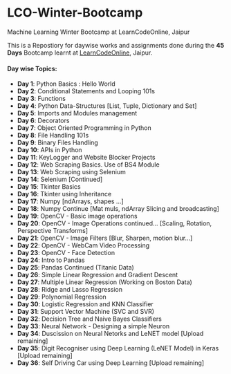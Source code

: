 # LCO-Winter-Bootcamp
Machine Learning Winter Bootcamp at LearnCodeOnline, Jaipur

This is a Repostiory for daywise works and assignments done during the **45 Days** Bootcamp learnt at [LearnCodeOnline](https://learncodeonline.in/), Jaipur.

#### Day wise Topics:
- **Day 1**: Python Basics : Hello World
- **Day 2**: Conditional Statements and Looping 101s
- **Day 3**: Functions
- **Day 4**: Python Data-Structures [List, Tuple, Dictionary and Set] 
- **Day 5**: Imports and Modules management
- **Day 6**: Decorators
- **Day 7**: Object Oriented Programming in Python
- **Day 8**: File Handling 101s
- **Day 9**: Binary Files Handling
- **Day 10**: APIs in Python
- **Day 11**: KeyLogger and Website Blocker Projects
- **Day 12**: Web Scraping Basics. Use of BS4 Module
- **Day 13**: Web Scraping using Selenium
- **Day 14**: Selenium [Continued]
- **Day 15**: Tkinter Basics
- **Day 16**: Tkinter using Inheritance
- **Day 17**: Numpy [ndArrays, shapes ...]
- **Day 18**: Numpy Continue [Mat muls, ndArray Slicing and broadcasting]
- **Day 19**: OpenCV - Basic image operations
- **Day 20**: OpenCV - Image Operations continued... [Scaling, Rotation, Perspective Transforms]
- **Day 21**: OpenCV - Image Filters [Blur, Sharpen, motion blur...]
- **Day 22**: OpenCV - WebCam Video Processing
- **Day 23**: OpenCV - Face Detection
- **Day 24**: Intro to Pandas
- **Day 25**: Pandas Continued (Titanic Data)
- **Day 26**: Simple Linear Regression and Gradient Descent
- **Day 27**: Multiple Linear Regression (Working on Boston Data)
- **Day 28**: Ridge and Lasso Regression
- **Day 29**: Polynomial Regression
- **Day 30**: Logistic Regression and KNN Classifier
- **Day 31**: Support Vector Machine (SVC and SVR)
- **Day 32**: Decision Tree and Naive Bayes Classifiers
- **Day 33**: Neural Network - Designing a simple Neuron
- **Day 34**: Duscission on Neural Netorks and LeNET model [Upload remaining]
- **Day 35**: Digit Recogniser using Deep Learning (LeNET Model) in Keras [Upload remaining]
- **Day 36**: Self Driving Car using Deep Learning [Upload remaining]

